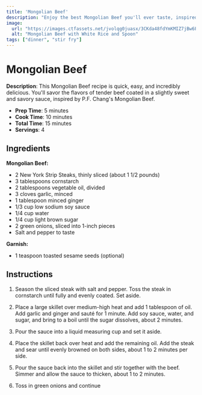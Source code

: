 ```yaml
---
title: 'Mongolian Beef'
description: "Enjoy the best Mongolian Beef you'll ever taste, inspired by P.F. Chang's recipe. Tender beef, a slightly sweet and savory sauce, and served over steamed rice."
image:
  url: "https://images.ctfassets.net/jvolqg0juasx/3CKda48fdYmKMIZ7jBw6FM/c0b477341e348e115e97b502f54c69c1/beefandrice.png"
  alt: "Mongolian Beef with White Rice and Spoon"
tags: ["dinner", "stir fry"]
---
```


# Mongolian Beef

**Description**: This Mongolian Beef recipe is quick, easy, and incredibly delicious. You'll savor the flavors of tender beef coated in a slightly sweet and savory sauce, inspired by P.F. Chang's Mongolian Beef.

- **Prep Time**: 5 minutes
- **Cook Time**: 10 minutes
- **Total Time**: 15 minutes
- **Servings**: 4

## Ingredients

**Mongolian Beef:**

- 2 New York Strip Steaks, thinly sliced (about 1 1/2 pounds)
- 3 tablespoons cornstarch
- 2 tablespoons vegetable oil, divided
- 3 cloves garlic, minced
- 1 tablespoon minced ginger
- 1/3 cup low sodium soy sauce
- 1/4 cup water
- 1/4 cup light brown sugar
- 2 green onions, sliced into 1-inch pieces
- Salt and pepper to taste

**Garnish:**

- 1 teaspoon toasted sesame seeds (optional)

## Instructions

1. Season the sliced steak with salt and pepper. Toss the steak in cornstarch until fully and evenly coated. Set aside.

2. Place a large skillet over medium-high heat and add 1 tablespoon of oil. Add garlic and ginger and sauté for 1 minute. Add soy sauce, water, and sugar, and bring to a boil until the sugar dissolves, about 2 minutes.

3. Pour the sauce into a liquid measuring cup and set it aside.

4. Place the skillet back over heat and add the remaining oil. Add the steak and sear until evenly browned on both sides, about 1 to 2 minutes per side.

5. Pour the sauce back into the skillet and stir together with the beef. Simmer and allow the sauce to thicken, about 1 to 2 minutes.

6. Toss in green onions and continue
